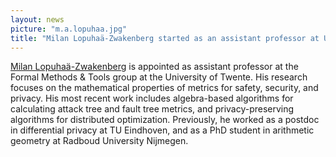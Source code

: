 ```yaml
---
layout: news
picture: "m.a.lopuhaa.jpg"
title: "Milan Lopuhaä-Zwakenberg started as an assistant professor at University of Twente"
---
```


[Milan Lopuhaä-Zwakenberg](https://people.utwente.nl/m.a.lopuhaa) is appointed as assistant professor at the Formal Methods & Tools group at the University of Twente. His research focuses on the mathematical properties of metrics for safety, security, and privacy. His most recent work includes algebra-based algorithms for calculating attack tree and fault tree metrics, and privacy-preserving algorithms for distributed optimization. Previously, he worked as a postdoc in differential privacy at TU Eindhoven, and as a PhD student in arithmetic geometry at Radboud University Nijmegen.